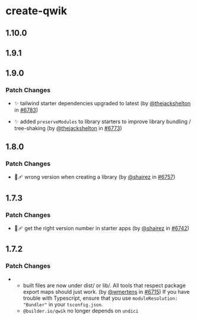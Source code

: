 # create-qwik

## 1.10.0

## 1.9.1

## 1.9.0

### Patch Changes

- ✨ tailwind starter dependencies upgraded to latest (by [@thejackshelton](https://github.com/thejackshelton) in [#6783](https://github.com/QwikDev/qwik/pull/6783))

- ✨ added `preserveModules` to library starters to improve library bundling / tree-shaking (by [@thejackshelton](https://github.com/thejackshelton) in [#6773](https://github.com/QwikDev/qwik/pull/6773))

## 1.8.0

### Patch Changes

- 🐞🩹 wrong version when creating a library (by [@shairez](https://github.com/shairez) in [#6757](https://github.com/QwikDev/qwik/pull/6757))

## 1.7.3

### Patch Changes

- 🐞🩹 get the right version number in starter apps (by [@shairez](https://github.com/shairez) in [#6742](https://github.com/QwikDev/qwik/pull/6742))

## 1.7.2

### Patch Changes

- - built files are now under dist/ or lib/. All tools that respect package export maps should just work. (by [@wmertens](https://github.com/wmertens) in [#6715](https://github.com/QwikDev/qwik/pull/6715))
    If you have trouble with Typescript, ensure that you use `moduleResolution: "Bundler"` in your `tsconfig.json`.
  - `@builder.io/qwik` no longer depends on `undici`
